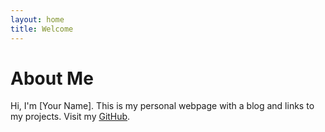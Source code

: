 ```yaml
---
layout: home
title: Welcome
---
```

# About Me
Hi, I'm [Your Name]. This is my personal webpage with a blog and links to my projects. Visit my [GitHub](https://github.com/your-github-username).
